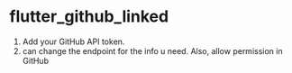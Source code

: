 # flutter_github_linked

1. Add your GitHub API token.
2. can change the endpoint for the info u need.
Also, allow permission in GitHub
